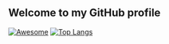 ## Welcome to my GitHub profile
[![Awesome](https://awesome.re/badge.svg)](https://awesome.re)
[![Top Langs](https://github-readme-stats.vercel.app/api/top-langs/?username=johnma02&size_weight=0.5&count_weight=0.5&langs_count=10&layout=compact&theme=tokyonight)](https://github.com/anuraghazra/github-readme-stats)
